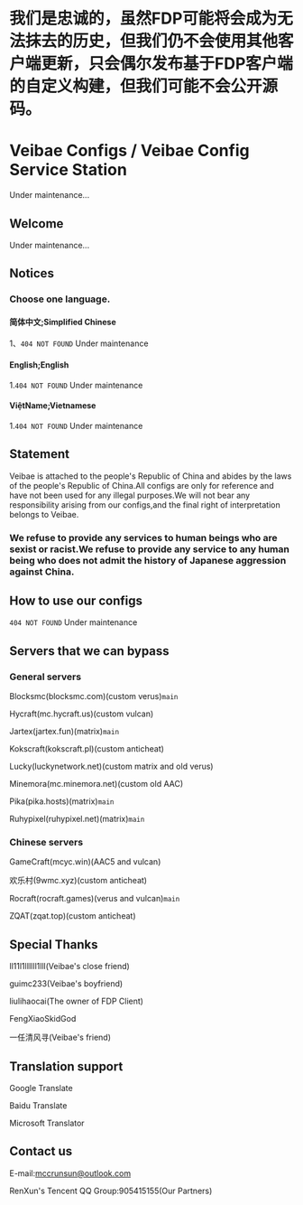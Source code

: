 # 我们是忠诚的，虽然FDP可能将会成为无法抹去的历史，但我们仍不会使用其他客户端更新，只会偶尔发布基于FDP客户端的自定义构建，但我们可能不会公开源码。

# Veibae Configs / Veibae Config Service Station
Under maintenance...

## Welcome
Under maintenance...

## Notices
### Choose one language.
#### 简体中文;Simplified Chinese
1、`404 NOT FOUND`
Under maintenance

#### English;English
1.`404 NOT FOUND`
Under maintenance

#### ViệtName;Vietnamese
1.`404 NOT FOUND`
Under maintenance

## Statement
Veibae is attached to the people's Republic of China and abides by the laws of the people's Republic of China.All configs are only for reference and have not been used for any illegal purposes.We will not bear any responsibility arising from our configs,and the final right of interpretation belongs to Veibae.

### We refuse to provide any services to human beings who are sexist or racist.We refuse to provide any service to any human being who does not admit the history of Japanese aggression against China.

## How to use our configs
`404 NOT FOUND`
Under maintenance

## Servers that we can bypass
### General servers
Blocksmc(blocksmc.com)(custom verus)`main`

Hycraft(mc.hycraft.us)(custom vulcan)

Jartex(jartex.fun)(matrix)`main`

Kokscraft(kokscraft.pl)(custom anticheat)

Lucky(luckynetwork.net)(custom matrix and old verus)

Minemora(mc.minemora.net)(custom old AAC)

Pika(pika.hosts)(matrix)`main`

Ruhypixel(ruhypixel.net)(matrix)`main`

### Chinese servers
GameCraft(mcyc.win)(AAC5 and vulcan)

欢乐村(9wmc.xyz)(custom anticheat)

Rocraft(rocraft.games)(verus and vulcan)`main`

ZQAT(zqat.top)(custom anticheat)

## Special Thanks
ll11l1lIllIl1lll(Veibae's close friend)

guimc233(Veibae's boyfriend)

liulihaocai(The owner of FDP Client)

FengXiaoSkidGod

一任清风寻(Veibae's friend)

## Translation support
Google Translate

Baidu Translate

Microsoft Translator

## Contact us
E-mail:mccrunsun@outlook.com

RenXun's Tencent QQ Group:905415155(Our Partners)
